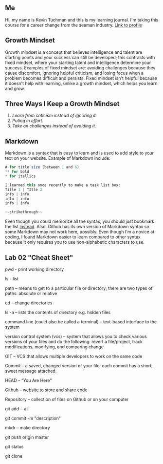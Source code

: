 ## **Me**

Hi, my name is Kevin Tuchman and this is my learning journal. I'm taking this course for a career change from the seaman industry.  [Link to profile](https://github.com/kevintuchman)

## **Growth Mindset**

Growth mindset is a concept that believes intelligence and talent are starting points and your success can still be developed; this contrasts with fixed mindset, where your starting talent and intelligence determine your success. Examples of fixed mindset are: avoiding challenges because they cause discomfort, ignoring helpful criticism, and losing focus when a problem becomes difficult and persists. Fixed mindset isn't helpful because it doesn't help with learning, unlike a growth mindset, which helps you learn and grow.

## **Three Ways I Keep a Growth Mindset**
1. *Learn from criticism instead of ignoring it.*
1. *Puting in effort.*
1. *Take on challenges instead of avoiding it.*

## **Markdown**

Markdown is a syntax that is easy to learn and is used to add style to your text on your website. Example of Markdown include:
```javascript
# for title size (between 1 and 6)
** for bold
* for itallics

I learned this once recently to make a task list box: 
Title 1 | TItle 2
info | info
info | info
info | info

~~strikethrough~~
```

Even though you could memorize all the syntax, you should just bookmark the list [instead](https://help.github.com/en/articles/basic-writing-and-formatting-syntax). Also, Github has its own version of Markdown syntax so some Markdown may not work here, possibly. Even though I'm a novice at coding, I found Markdown easier to learn compared to other syntax because it only requires you to use non-alphabetic characters to use.

## Lab 02 "Cheat Sheet"

pwd - print working directory

ls - list

path – means to get to a particular file or directory; there are two types of paths: absolute or relative 

cd – change directories

ls -a – lists the contents of directory e.g. hidden files

command line (could also be called a terminal) – text-based interface to the system

version control system (vcs) – system that allows you to check various versions of your files and do the following: revert a file/project, track modifications, modifying, and comparing change

GIT – VCS that allows multiple developers to work on the same code

Commit – a saved, changed version of your file; each commit has a short, sweet message attached.

HEAD – “You Are Here”

Github – website to store and share code

Repository – collection of files on Github or on your computer

git add --all

git commit -m "description"

mkdr – make directory

git push origin master

git status

git clone

